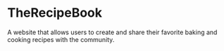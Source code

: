# TheRecipeBook
A website that allows users to create and share their favorite baking and cooking recipes with the community.
